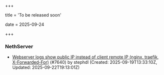 +++

title = 'To be released soon'

date = 2025-09-24

+++

### NethServer

- [Webserver logs show public IP instead of client remote IP (nginx, traefik, X-Forwarded-For)](https://github.com/NethServer/dev/issues/7640) (#7640) by stephdl (Created: 2025-09-19T13:33:10Z, Updated: 2025-09-22T19:13:01Z)

